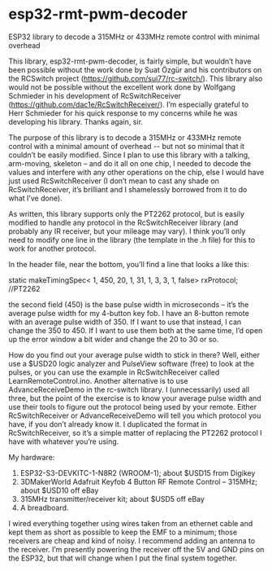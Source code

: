 # esp32-rmt-pwm-decoder
ESP32 library to decode a 315MHz or 433MHz remote control with minimal overhead 

﻿This library, esp32-rmt-pwm-decoder, is fairly simple, but wouldn’t have been possible without the work done by Suat Özgür and his contributors on the RCSwitch project (https://github.com/sui77/rc-switch/). This library also would not be possible without the excellent work done by Wolfgang Schmieder in his development of RcSwitchReceiver (https://github.com/dac1e/RcSwitchReceiver/). I’m especially grateful to Herr Schmieder for his quick response to my concerns while he was developing his library. Thanks again, sir.

The purpose of this library is to decode a 315MHz or 433MHz remote control with a minimal amount of overhead -- but not so minimal that it couldn’t be easily modified. Since I plan to use this library with a talking, arm-moving, skeleton – and do it all on one chip, I needed to decode the values and interfere with any other operations on the chip, else I would have just used RcSwitchReceiver (I don’t mean to cast any shade on RcSwitchReceiver, it’s brilliant and I shamelessly borrowed from it to do what I’ve done).

As written, this library supports only the PT2262 protocol, but is easily modified to handle any protocol in the RcSwitchReceiver library (and probably any IR receiver, but your mileage may vary). I think you’ll only need to modify one line in the library (the template in the .h file) for this to work for another protocol.

In the header file, near the bottom, you’ll find a line that looks a like this:

static makeTimingSpec< 1, 450, 20,   1,   31,    1,  3,    3,  1, false>   rxProtocol; //PT2262

the second field (450) is the base pulse width in microseconds – it’s the average pulse width for my 4-button key fob. I have an 8-button remote with an average pulse width of 350. If I want to use that instead, I can change the 350 to 450. If I want to use them both at the same time, I’d open up the error window a bit wider and change the 20 to 30 or so.

How do you find out your average pulse width to stick in there? Well, either use a $USD20 logic analyzer and PulseView software (free) to look at the pulses, or you can use the example in RcSwitchReceiver called LearnRemoteControl.ino. Another alternative is to use AdvanceReceiveDemo in the rc-switch library. I (unnecessarily) used all three, but the point of the exercise is to know your average pulse width and use their tools to figure out the protocol being used by your remote. Either RcSwitchReceiver or AdvanceReceiveDemo will tell you which protocol you have, if you don’t already know it. I duplicated the format in RcSwitchReceiver, so it’s a simple matter of replacing the PT2262 protocol I have with whatever you’re using.

My hardware:
1. ESP32-S3-DEVKITC-1-N8R2 (WROOM-1); about $USD15 from Digikey
2. 3DMakerWorld Adafruit Keyfob 4 Button RF Remote Control – 315MHz; about $USD10 off eBay
3. 315MHz transmitter/receiver kit; about $USD5 off eBay
4. A breadboard.

I wired everything together using wires taken from an ethernet cable and kept them as short as possible to keep the EMF to a minimum; those receivers are cheap and kind of noisy. I recommend adding an antenna to the receiver. I’m presently powering the receiver off the 5V and GND pins on the ESP32, but that will change when I put the final system together. 
